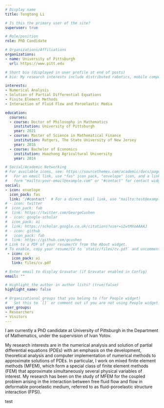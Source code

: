 ```yaml
---
# Display name
title: Tongtong Li

# Is this the primary user of the site?
superuser: true

# Role/position
role: PhD Candidate

# Organizations/Affiliations
organizations:
- name: University of Pittsburgh
  url: https://www.pitt.edu

# Short bio (displayed in user profile at end of posts)
# bio: My research interests include distributed robotics, mobile computing and programmable matter.

interests:
- Numerical Analysis
- Solution of Partial Differential Equations
- Finite Element Methods
- Interaction of Fluid Flow and Poroelastic Media

education:
  courses:
  - course: Doctor of Philosophy in Mathematics
    institution: University of Pittsburgh
    year: 2021
  - course: Master of Science in Mathematical Finance
    institution: Rutgers, The State University of New Jersey
    year: 2016
  - course: Bachelor of Economics
    institution: Huazhong Agricultural University
    year: 2014

# Social/Academic Networking
# For available icons, see: https://sourcethemes.com/academic/docs/page-builder/#icons
#   For an email link, use "fas" icon pack, "envelope" icon, and a link in the
#   form "mailto:your-email@example.com" or "#contact" for contact widget.
social:
- icon: envelope
  icon_pack: fas
  link: '/#contact'  # For a direct email link, use "mailto:test@example.org".
# - icon: twitter
#  icon_pack: fab
#  link: https://twitter.com/GeorgeCushen
# - icon: google-scholar
#  icon_pack: ai
#  link: https://scholar.google.co.uk/citations?user=sIwtMXoAAAAJ
# - icon: github
#   icon_pack: fab
#  link: https://github.com/gcushen
# Link to a PDF of your resume/CV from the About widget.
# To enable, copy your resume/CV to `static/files/cv.pdf` and uncomment the lines below.
 - icon: cv
   icon_pack: ai
   link: files/cv.pdf

# Enter email to display Gravatar (if Gravatar enabled in Config)
email: ""

# Highlight the author in author lists? (true/false)
highlight_name: false

# Organizational groups that you belong to (for People widget)
#   Set this to `[]` or comment out if you are not using People widget.
user_groups:
- Researchers
- Visitors
---
```


I am currently a PhD candidate at University of Pittsburgh in the Department of Mathematics, under the supervision of Ivan Yotov. 

My research interests are in the numerical analysis and solution of partial differential equations (PDEs) with an emphasis on the development, theoretical analysis and computer implementation of numerical methods to approximate solutions of PDEs. In particular, I work on mixed finite element methods (MFEM), which form a special class of finite element methods (FEM) that approximate simultaneously several physical variables of interest. My research has been on the study of MFEM for the coupled problem arising in the interaction between free fluid flow and flow in deformable poroelastic medium, referred to as fluid-poroelastic structure interaction (FPSI). 

test 
